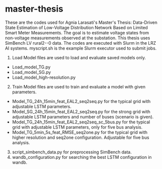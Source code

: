 # master-thesis
These are the codes used for Agnia Larasati's Master's Thesis: Data-Driven State Estimation of Low-Voltage Distribution Network Based on Limited Smart Meter Measurements. The goal is to estimate voltage states from non-voltage measurements observed at the substation. This thesis uses SimBench LV rural2--0 data. The codes are executed with Slurm in the LRZ AI systems. myscript.sh is the example Slurm executor used to submit jobs.

1. Load Model files are used to load and evaluate saved models only.
- Load_model_TG.py
- Load_model_SG.py
- Load_model_high-resolution.py

2. Train Model files are used to train and evaluate a model with given parameters.
- Model_TG_24h_15min_feat_EAL2_seq2seq.py for the typical grid with adjustable LSTM parameters.
- Model_SG_24h_15min_feat_EAL2_seq2seq.py for the strong grid with adjustable LSTM parameters and number of buses (scenario is given).
- Model_TG_24h_15min_feat_EAL2_seq2seq_sc_5bus.py for the typical grid with adjustable LSTM parameters, only for five bus analysis. 
- Model_TG_5min_5s_feat_RMSE_seq2one.py for the typical grid with higher resolution and seq2one configuration. Adjustable for five bus analysis.

3. script_simbench_data.py for preprocessing SimBench data.
4. wandb_configuration.py for searching the best LSTM configuration in wandb.

